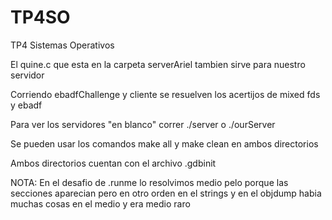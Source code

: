 # TP4SO
TP4 Sistemas Operativos

El quine.c que esta en la carpeta serverAriel tambien sirve para nuestro servidor

Corriendo ebadfChallenge y cliente se resuelven los acertijos de mixed fds y ebadf

Para ver los servidores "en blanco" correr ./server o ./ourServer

Se pueden usar los comandos make all y make clean en ambos directorios

Ambos directorios cuentan con el archivo .gdbinit


NOTA:
En el desafio de .runme lo resolvimos medio pelo porque las secciones aparecian pero en otro orden en el strings y en el objdump habia muchas cosas en el medio y era medio raro
